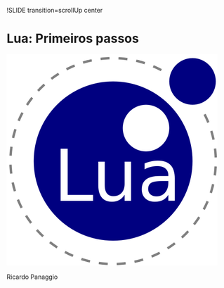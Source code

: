 !SLIDE transition=scrollUp center

# Lua: Primeiros passos

[![Lua logo](lua_logo.jpg "Lua logo")](http://www.lua.org/)

Ricardo Panaggio
